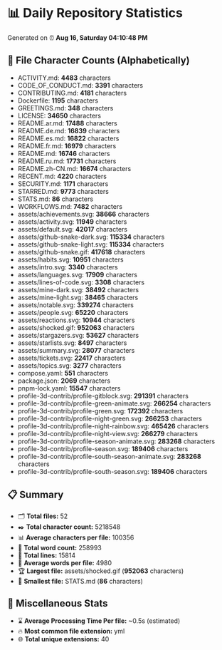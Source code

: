 # 📊 Daily Repository Statistics
Generated on ⏰ **Aug 16, Saturday 04:10:48 PM**

## 📂 File Character Counts (Alphabetically)
- ACTIVITY.md: **4483** characters
- CODE_OF_CONDUCT.md: **3391** characters
- CONTRIBUTING.md: **4181** characters
- Dockerfile: **1195** characters
- GREETINGS.md: **348** characters
- LICENSE: **34650** characters
- README.ar.md: **17488** characters
- README.de.md: **16839** characters
- README.es.md: **16822** characters
- README.fr.md: **16979** characters
- README.md: **16746** characters
- README.ru.md: **17731** characters
- README.zh-CN.md: **16674** characters
- RECENT.md: **4220** characters
- SECURITY.md: **1171** characters
- STARRED.md: **9773** characters
- STATS.md: **86** characters
- WORKFLOWS.md: **7482** characters
- assets/achievements.svg: **38666** characters
- assets/activity.svg: **11949** characters
- assets/default.svg: **42017** characters
- assets/github-snake-dark.svg: **115334** characters
- assets/github-snake-light.svg: **115334** characters
- assets/github-snake.gif: **417618** characters
- assets/habits.svg: **10951** characters
- assets/intro.svg: **3340** characters
- assets/languages.svg: **17909** characters
- assets/lines-of-code.svg: **3308** characters
- assets/mine-dark.svg: **38492** characters
- assets/mine-light.svg: **38465** characters
- assets/notable.svg: **339274** characters
- assets/people.svg: **65220** characters
- assets/reactions.svg: **10944** characters
- assets/shocked.gif: **952063** characters
- assets/stargazers.svg: **53627** characters
- assets/starlists.svg: **8497** characters
- assets/summary.svg: **28077** characters
- assets/tickets.svg: **22417** characters
- assets/topics.svg: **3277** characters
- compose.yaml: **551** characters
- package.json: **2069** characters
- pnpm-lock.yaml: **15547** characters
- profile-3d-contrib/profile-gitblock.svg: **291391** characters
- profile-3d-contrib/profile-green-animate.svg: **266254** characters
- profile-3d-contrib/profile-green.svg: **172392** characters
- profile-3d-contrib/profile-night-green.svg: **266253** characters
- profile-3d-contrib/profile-night-rainbow.svg: **465426** characters
- profile-3d-contrib/profile-night-view.svg: **266279** characters
- profile-3d-contrib/profile-season-animate.svg: **283268** characters
- profile-3d-contrib/profile-season.svg: **189406** characters
- profile-3d-contrib/profile-south-season-animate.svg: **283268** characters
- profile-3d-contrib/profile-south-season.svg: **189406** characters

## 📋 Summary
- 🗂️ **Total files:** 52
- ✒️ **Total character count:** 5218548
- 📊 **Average characters per file:** 100356
- 📝 **Total word count:** 258993
- 🧾 **Total lines:** 15814
- 📐 **Average words per file:** 4980
- 🏆 **Largest file:** assets/shocked.gif (**952063** characters)
- 🥉 **Smallest file:** STATS.md (**86** characters)

## 🌟 Miscellaneous Stats
- ⌛ **Average Processing Time Per file:** ~0.5s (estimated)
- 🔥 **Most common file extension:** yml
- 🌐 **Total unique extensions:** 40
